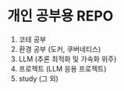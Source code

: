 # 개인 공부용 REPO

1. 코테 공부
2. 환경 공부 (도커, 쿠버네티스)
3. LLM (추론 최적화 및 가속화 위주)
4. 프로젝트 (LLM 응용 프로젝트)
5. study (그 외)

